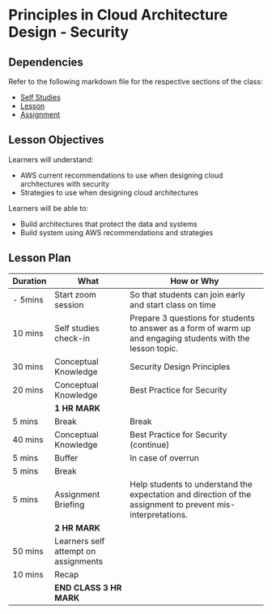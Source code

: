 # Principles in Cloud Architecture Design - Security

## Dependencies

Refer to the following markdown file for the respective sections of the class:
- [Self Studies](./studies.md)
- [Lesson](./lesson.md)
- [Assignment](./assignment.md)

## Lesson Objectives

Learners will understand:
- AWS current recommendations to use when designing cloud architectures with security
- Strategies to use when designing cloud architectures

Learners will be able to:
- Build architectures that protect the data and systems
- Build system using AWS recommendations and strategies


## Lesson Plan

|Duration|What|How or Why|
|--------|-----|-------|
|- 5mins |Start zoom session|So that students can join early and start class on time|
|10 mins|Self studies check-in|Prepare 3 questions for students to answer as a form of warm up and engaging students with the lesson topic.|
|30 mins|Conceptual Knowledge| Security Design Principles|
|20 mins|Conceptual Knowledge| Best Practice for Security|
||**1 HR MARK**|
|5 mins|Break|Break|
|40 mins|Conceptual Knowledge| Best Practice for Security (continue)|
|5 mins|Buffer|In case of overrun|
|5 mins|Break||
|5 mins|Assignment Briefing|Help students to understand the expectation and direction of the assignment to prevent mis-interpretations.|
||**2 HR MARK**|
|50 mins|Learners self attempt on assignments|
|10 mins|Recap|
||**END CLASS 3 HR MARK**|

